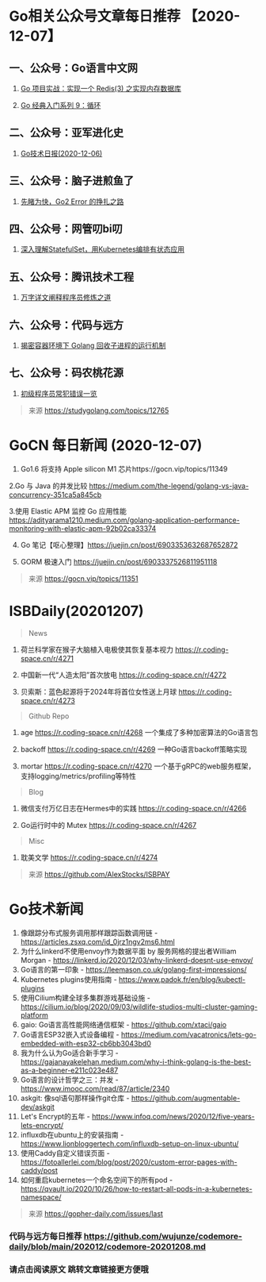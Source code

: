 # Go相关公众号文章每日推荐 【2020-12-07】

## 一、公众号：Go语言中文网

1. [Go 项目实战：实现一个 Redis(3) 之实现内存数据库](https://mp.weixin.qq.com/s/Rlz_L6-HBs9EggrFANFG1g)

2. [Go 经典入门系列 9：循环](https://mp.weixin.qq.com/s/i2CSL9DVzT0t6OyoLqXepg)

## 二、公众号：亚军进化史

1. [Go技术日报(2020-12-06)](https://studygolang.com/topics/12760)

## 三、公众号：脑子进煎鱼了

1. [先睹为快，Go2 Error 的挣扎之路](https://mp.weixin.qq.com/s/XILveKzh07BOQnqxYDKQsA)

## 四、公众号：网管叨bi叨

1. [深入理解StatefulSet，用Kubernetes编排有状态应用](https://mp.weixin.qq.com/s/y60q0-RMh8isd4u4PuLfUg)

## 五、公众号：腾讯技术工程

1. [万字详文阐释程序员修炼之道](https://mp.weixin.qq.com/s/XIwfj_AdZqX_vHM4VIq9EA)

## 六、公众号：代码与远方

1. [揭密容器环境下 Golang 回收子进程的运行机制](https://mp.weixin.qq.com/s/3HsqtHwWReX1S3ggP2_owg)

## 七、公众号：码农桃花源

1. [初级程序员常犯错误一览](https://mp.weixin.qq.com/s/MRZZOX7cZPIJPelcuihXUw)

> 来源  https://studygolang.com/topics/12765

# GoCN 每日新闻 (2020-12-07)

1. Go1.6 将支持 Apple silicon M1 芯片https://gocn.vip/topics/11349



2.Go 与 Java 的并发比较 https://medium.com/the-legend/golang-vs-java-concurrency-351ca5a845cb



3.使用 Elastic APM 监控 Go 应用性能 https://adityarama1210.medium.com/golang-application-performance-monitoring-with-elastic-apm-92b02ca33374


4. Go 笔记【呕心整理】https://juejin.cn/post/6903353632687652872

5. GORM 极速入门 https://juejin.cn/post/6903337526811951118

> 来源  https://gocn.vip/topics/11351





# ISBDaily(20201207)

> News

1. 荷兰科学家在猴子大脑植入电极使其恢复基本视力 https://r.coding-space.cn/r/4271

2. 中国新一代“人造太阳”首次放电 https://r.coding-space.cn/r/4272

3. 贝索斯：蓝色起源将于2024年将首位女性送上月球 https://r.coding-space.cn/r/4273



> Github Repo

1. age https://r.coding-space.cn/r/4268 一个集成了多种加密算法的Go语言包

2. backoff https://r.coding-space.cn/r/4269 一种Go语言backoff策略实现

3. mortar https://r.coding-space.cn/r/4270 一个基于gRPC的web服务框架，支持logging/metrics/profiling等特性



> Blog

1. 微信支付万亿日志在Hermes中的实践 https://r.coding-space.cn/r/4266

2. Go运行时中的 Mutex https://r.coding-space.cn/r/4267



> Misc

1. 耽美文学 https://r.coding-space.cn/r/4274



> 来源   https://github.com/AlexStocks/ISBPAY 





# Go技术新闻

1. 像跟踪分布式服务调用那样跟踪函数调用链 - https://articles.zsxq.com/id_0jrz1ngv2ms6.html
2. 为什么linkerd不使用envoy作为数据平面 by 服务网格的提出者William Morgan - https://linkerd.io/2020/12/03/why-linkerd-doesnt-use-envoy/
3. Go语言的第一印象 - https://leemason.co.uk/golang-first-impressions/
4. Kubernetes plugins使用指南 - https://www.padok.fr/en/blog/kubectl-plugins
5. 使用Cilium构建全球多集群游戏基础设施 - https://cilium.io/blog/2020/09/03/wildlife-studios-multi-cluster-gaming-platform
6. gaio: Go语言高性能网络通信框架 - https://github.com/xtaci/gaio
7. Go语言ESP32嵌入式设备编程 - https://medium.com/vacatronics/lets-go-embedded-with-esp32-cb6bb3043bd0
8. 我为什么认为Go适合新手学习 - https://gajanayakelehan.medium.com/why-i-think-golang-is-the-best-as-a-beginner-e211c023e487
9. Go语言的设计哲学之三：并发 - https://www.imooc.com/read/87/article/2340
10. askgit: 像sql语句那样操作git仓库 - https://github.com/augmentable-dev/askgit
11. Let's Encrypt的五年 - https://www.infoq.com/news/2020/12/five-years-lets-encrypt/
12. influxdb在ubuntu上的安装指南 - https://www.lionbloggertech.com/influxdb-setup-on-linux-ubuntu/
13. 使用Caddy自定义错误页面 - https://fotoallerlei.com/blog/post/2020/custom-error-pages-with-caddy/post
14. 如何重启kubernetes一个命名空间下的所有pod - https://qvault.io/2020/10/26/how-to-restart-all-pods-in-a-kubernetes-namespace/
> 来源 https://gopher-daily.com/issues/last


###  代码与远方每日推荐  https://github.com/wujunze/codemore-daily/blob/main/202012/codemore-20201208.md

### 请点击阅读原文  跳转文章链接更方便哦  
